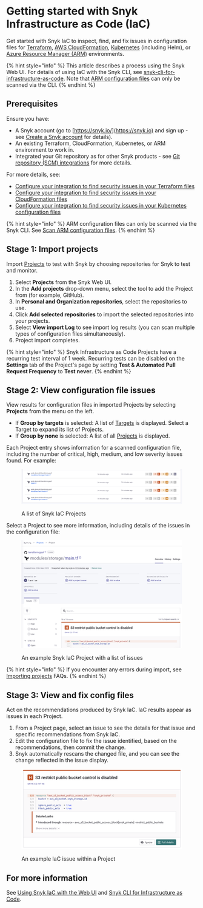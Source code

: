 # Getting started with Snyk Infrastructure as Code (IaC)

Get started with Snyk IaC to inspect, find, and fix issues in configuration files for [Terraform](scan-terraform-files/), [AWS CloudFormation](scan-cloudformation-files/), [Kubernetes](scan-kubernetes-configuration-files/) (including Helm), or [Azure Resource Manager (ARM)](scan-arm-configuration-files.md) environments.

{% hint style="info" %}
This article describes a process using the Snyk Web UI. For details of using IaC with the Snyk CLI, see [snyk-cli-for-infrastructure-as-code](snyk-cli-for-infrastructure-as-code/ "mention"). Note that [ARM configuration files](scan-arm-configuration-files.md) can only be scanned via the CLI.
{% endhint %}

## **Prerequisites**

Ensure you have:

* A Snyk account (go to [https://snyk.io/](https://snyk.io) and sign up - see [Create a Snyk account](../../getting-started/quickstart/create-a-snyk-account/) for details).
* An existing Terraform, CloudFormation, Kubernetes, or ARM environment to work in.
* Integrated your Git repository as for other Snyk products - see [Git repository (SCM) integrations](../../integrations/git-repository-scm-integrations/) for more details.

For more details, see:

* [Configure your integration to find security issues in your Terraform files](scan-terraform-files/configure-your-integration-to-find-security-issues-in-your-terraform-filess.md)
* [Configure your integration to find security issues in your CloudFormation files](scan-cloudformation-files/configure-your-integration-to-find-security-issues-in-your-cloudformation-files.md)
* [Configure your integration to find security issues in your Kubernetes configuration files](scan-kubernetes-configuration-files/configure-integration-for-security-issues-in-kubernetes-configuration-files.md)

{% hint style="info" %}
ARM configuration files can only be scanned via the Snyk CLI. See [Scan ARM configuration files](scan-arm-configuration-files.md).
{% endhint %}

## Stage 1: Import projects

Import [Projects](../../manage-issues/introduction-to-snyk-projects/#project) to test with Snyk by choosing repositories for Snyk to test and monitor.

1. Select **Projects** from the Snyk Web UI.
2. In the **Add projects** drop-down menu, select the tool to add the Project from (for example, GitHub).
3. In **Personal and Organization repositories**, select the repositories to use.
4. Click **Add selected repositories** to import the selected repositories into your projects.
5. Select **View import Log** to see import log results (you can scan multiple types of configuration files simultaneously).
6. Project import completes.

{% hint style="info" %}
Snyk Infrastructure as Code Projects have a recurring test interval of 1 week. Recurring tests can be disabled on the **Settings** tab of the Project's page by setting **Test & Automated Pull Request Frequency** to **Test never**.
{% endhint %}

## Stage 2: View configuration file issues

View results for configuration files in imported Projects by selecting **Projects** from the menu on the left.

* If **Group by targets** is selected: A list of [Targets](../../manage-issues/introduction-to-snyk-projects/#target) is displayed. Select a Target to expand its list of Projects.
* If **Group by none** is selected: A list of all [Projects](../../manage-issues/introduction-to-snyk-projects/#project) is displayed.

Each Project entry shows information for a scanned configuration file, including the number of critical, high, medium, and low severity issues found. For example:

<figure><img src="../../.gitbook/assets/snyk-iac-getting-started-list-of-projects.png" alt="A list of Snyk IaC Projects"><figcaption><p>A list of Snyk IaC Projects</p></figcaption></figure>

Select a Project to see more information, including details of the issues in the configuration file:

<figure><img src="../../.gitbook/assets/snyk-iac-getting-started-project-page.png" alt="An example Snyk IaC Project with a list of issues"><figcaption><p>An example Snyk IaC Project with a list of issues</p></figcaption></figure>

{% hint style="info" %}
If you encounter any errors during import, see [Importing projects](https://support.snyk.io/hc/en-us/sections/360000923478-Importing-projects) FAQs.
{% endhint %}

## Stage 3: View and fix config files

Act on the recommendations produced by Snyk IaC. IaC results appear as issues in each Project.

1. From a Project page, select an issue to see the details for that issue and specific recommendations from Snyk IaC.
2. Edit the configuration file to fix the issue identified, based on the recommendations, then commit the change.
3. Snyk automatically rescans the changed file, and you can see the change reflected in the issue display.

<figure><img src="../../.gitbook/assets/snyk-iac-getting-started-issue-card.png" alt="An example IaC issue within a Project"><figcaption><p>An example IaC issue within a Project</p></figcaption></figure>

## For more information

See [Using Snyk IaC with the Web UI](using-snyk-iac-via-web.md) and [Snyk CLI for Infrastructure as Code](snyk-cli-for-infrastructure-as-code/).
